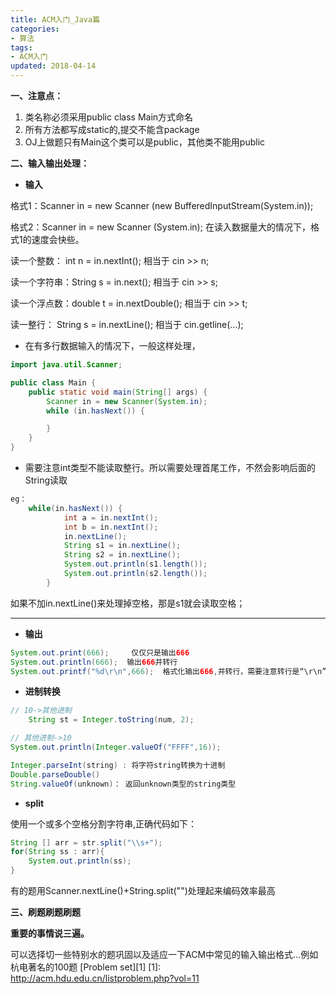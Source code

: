 ```yaml
---
title: ACM入门_Java篇
categories:
- 算法
tags:
- ACM入门
updated: 2018-04-14
---
```


**一、注意点：**

 1. 类名称必须采用public class Main方式命名
 2.  所有方法都写成static的,提交不能含package
 3.  OJ上做题只有Main这个类可以是public，其他类不能用public


 **二、输入输出处理：**


 - **输入**

格式1：Scanner in = new Scanner (new BufferedInputStream(System.in));

格式2：Scanner in = new Scanner (System.in);
在读入数据量大的情况下，格式1的速度会快些。

读一个整数： int n = in.nextInt(); 相当于 cin >> n;

读一个字符串：String s = in.next(); 相当于 cin >> s;

读一个浮点数：double t = in.nextDouble(); 相当于 cin >> t;

读一整行： String s = in.nextLine(); 相当于 cin.getline(...);

- 在有多行数据输入的情况下，一般这样处理，

```Java
import java.util.Scanner;

public class Main {
	public static void main(String[] args) {
		Scanner in = new Scanner(System.in);
		while (in.hasNext()) {

		}
	}
}
```

- 需要注意int类型不能读取整行。所以需要处理首尾工作，不然会影响后面的String读取
```Java
eg：
	while(in.hasNext()) {
	    	int a = in.nextInt();
	    	int b = in.nextInt();
	    	in.nextLine();
	    	String s1 = in.nextLine();
	    	String s2 = in.nextLine();
	    	System.out.println(s1.length());
	    	System.out.println(s2.length());
	    }
```

如果不加in.nextLine()来处理掉空格，那是s1就会读取空格；

---

 - **输出**

 ```Java
 System.out.print(666);     仅仅只是输出666
 System.out.println(666);  输出666并转行
 System.out.printf("%d\r\n",666);  格式化输出666,并转行，需要注意转行是“\r\n”
 ```
 - **进制转换**

```Java
// 10->其他进制
	String st = Integer.toString(num, 2);

// 其他进制->10
System.out.println(Integer.valueOf("FFFF",16));

Integer.parseInt(string) : 将字符string转换为十进制
Double.parseDouble()
String.valueOf(unknown)： 返回unknown类型的string类型
```
 - **split**

使用一个或多个空格分割字符串,正确代码如下：

```Java
String [] arr = str.split("\\s+");
for(String ss : arr){
    System.out.println(ss);
}
```
有的题用Scanner.nextLine()+String.split("")处理起来编码效率最高


**三、刷题刷题刷题**

**重要的事情说三遍。**

可以选择切一些特别水的题巩固以及适应一下ACM中常见的输入输出格式...例如杭电著名的100题 [Problem set][1]
  [1]: http://acm.hdu.edu.cn/listproblem.php?vol=11



​
